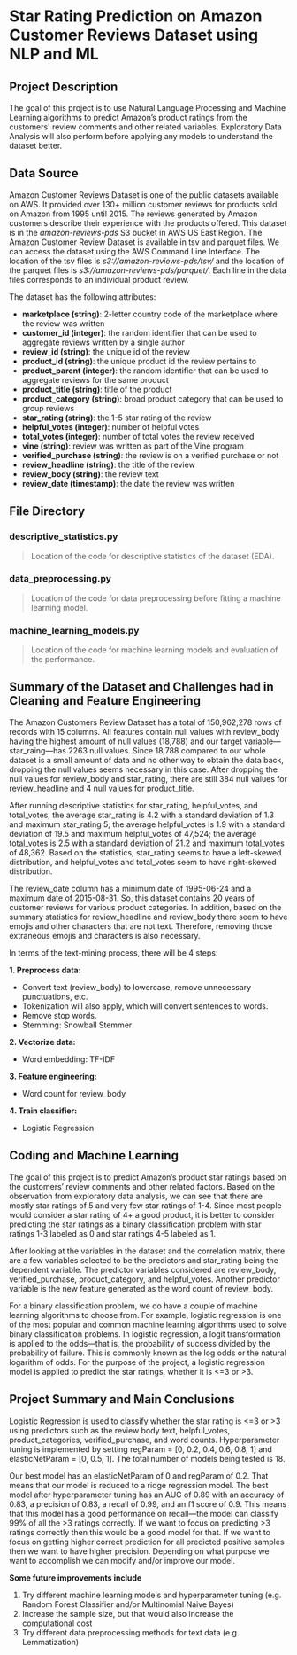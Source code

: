 # Star Rating Prediction on Amazon Customer Reviews Dataset using NLP and ML

## Project Description

The goal of this project is to use Natural Language Processing and Machine Learning algorithms to predict Amazon’s product ratings from the customers' review comments and other related variables. Exploratory Data Analysis will also perform before applying any models to understand the dataset better. 

## Data Source

Amazon Customer Reviews Dataset is one of the public datasets available on AWS. It provided over 130+ million customer reviews for products sold on Amazon from 1995 until 2015. The reviews generated by Amazon customers describe their experience with the products offered. This dataset is in the *amazon-reviews-pds* S3 bucket in AWS US East Region. The Amazon Customer Review Dataset is available in tsv and parquet files. We can access the dataset using the AWS Command Line Interface. The location of the tsv files is *s3://amazon-reviews-pds/tsv/* and the location of the parquet files is *s3://amazon-reviews-pds/parquet/*. Each line in the data files corresponds to an individual product review. 

The dataset has the following attributes:

* **marketplace (string)**: 2-letter country code of the marketplace where the review was written
* **customer_id (integer)**: the random identifier that can be used to aggregate reviews written by a single author
* **review_id (string)**: the unique id of the review
* **product_id (string)**: the unique product id the review pertains to
* **product_parent (integer)**: the random identifier that can be used to aggregate reviews for the same product
* **product_title (string)**: title of the product
* **product_category (string)**: broad product category that can be used to group reviews
* **star_rating (string)**: the 1-5 star rating of the review
* **helpful_votes (integer)**: number of helpful votes
* **total_votes (integer)**: number of total votes the review received
* **vine (string)**: review was written as part of the Vine program
* **verified_purchase (string)**: the review is on a verified purchase or not
* **review_headline (string)**: the title of the review
* **review_body (string)**: the review text
* **review_date (timestamp)**: the date the review was written

## File Directory

### descriptive_statistics.py
> Location of the code for descriptive statistics of the dataset (EDA).
### data_preprocessing.py
> Location of the code for data preprocessing before fitting a machine learning model.
### machine_learning_models.py
> Location of the code for machine learning models and evaluation of the performance.

## Summary of the Dataset and Challenges had in Cleaning and Feature Engineering

The Amazon Customers Review Dataset has a total of 150,962,278 rows of records with 15 columns. All features contain null values with review_body having the highest amount of null values (18,788) and our target variable—star_raing—has 2263 null values. Since 18,788 compared to our whole dataset is a small amount of data and no other way to obtain the data back, dropping the null values seems necessary in this case. After dropping the null values for review_body and star_rating, there are still 384 null values for review_headline and 4 null values for product_title. 

After running descriptive statistics for star_rating, helpful_votes, and total_votes, the average star_rating is 4.2 with a standard deviation of 1.3 and maximum star_rating 5; the average helpful_votes is 1.9 with a standard deviation of 19.5 and maximum helpful_votes of 47,524; the average total_votes is 2.5 with a standard deviation of 21.2 and maximum total_votes of 48,362. Based on the statistics, star_rating seems to have a left-skewed distribution, and helpful_votes and total_votes seem to have right-skewed distribution.

The review_date column has a minimum date of 1995-06-24 and a maximum date of 2015-08-31. So, this dataset contains 20 years of customer reviews for various product categories. In addition, based on the summary statistics for review_headline and review_body there seem to have emojis and other characters that are not text. Therefore, removing those extraneous emojis and characters is also necessary.

In terms of the text-mining process, there will be 4 steps:

**1. Preprocess data:** 
  - Convert text (review_body) to lowercase, remove unnecessary punctuations, etc. 
  - Tokenization will also apply, which will convert sentences to words.
  - Remove stop words.
  - Stemming: Snowball Stemmer
  
**2. Vectorize data:** 
  - Word embedding: TF-IDF
  
**3. Feature engineering:**
  - Word count for review_body
  
**4. Train classifier:**
  - Logistic Regression

## Coding and Machine Learning

The goal of this project is to predict Amazon’s product star ratings based on the customers’ review comments and other related factors. Based on the observation from exploratory data analysis, we can see that there are mostly star ratings of 5 and very few star ratings of 1-4. Since most people would consider a star rating of 4+ a good product, it is better to consider predicting the star ratings as a binary classification problem with star ratings 1-3 labeled as 0 and star ratings 4-5 labeled as 1.

After looking at the variables in the dataset and the correlation matrix, there are a few variables selected to be the predictors and star_rating being the dependent variable. The predictor variables considered are review_body, verified_purchase, product_category, and helpful_votes. Another predictor variable is the new feature generated as the word count of review_body.

For a binary classification problem, we do have a couple of machine learning algorithms to choose from. For example, logistic regression is one of the most popular and common machine learning algorithms used to solve binary classification problems. In logistic regression, a logit transformation is applied to the odds—that is, the probability of success divided by the probability of failure. This is commonly known as the log odds or the natural logarithm of odds. For the purpose of the project, a logistic regression model is applied to predict the star ratings, whether it is <=3 or >3. 

## Project Summary and Main Conclusions

Logistic Regression is used to classify whether the star rating is <=3 or >3 using predictors such as the review body text, helpful_votes, product_categories, verified_purchase, and word counts. Hyperparameter tuning is implemented by setting regParam = [0, 0.2, 0.4, 0.6, 0.8, 1] and elasticNetParam = [0, 0.5, 1]. The total number of models being tested is 18. 

Our best model has an elasticNetParam of 0 and regParam of 0.2. That means that our model is reduced to a ridge regression model. The best model after hyperparameter tuning has an AUC of 0.89 with an accuracy of 0.83, a precision of 0.83, a recall of 0.99, and an f1 score of 0.9. This means that this model has a good performance on recall—the model can classify 99% of all the >3 ratings correctly. If we want to focus on predicting >3 ratings correctly then this would be a good model for that. If we want to focus on getting higher correct prediction for all predicted positive samples then we want to have higher precision. Depending on what purpose we want to accomplish we can modify and/or improve our model.

**Some future improvements include**

1. Try different machine learning models and hyperparameter tuning (e.g. Random Forest Classifier and/or Multinomial Naive Bayes)
2. Increase the sample size, but that would also increase the computational cost
3. Try different data preprocessing methods for text data (e.g. Lemmatization)
